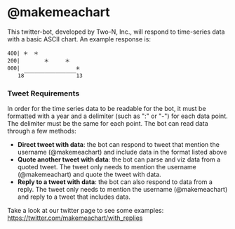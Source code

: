 # @makemeachart

This twitter-bot, developed by Two-N, Inc., will respond to time-series data with a basic ASCII chart. An example response is: 

```
400| ＊　＊
200| 　　　　＊　　　＊
000| 　　　　　　　　　　＊
　　18￣￣￣￣￣￣￣￣￣￣13
```

### Tweet Requirements

In order for the time series data to be readable for the bot, it must be formatted with a year and a delimiter (such as ":" or "-") for each data point. The delimiter must be the same for each point. 
The bot can read data through a few methods:
* __Direct tweet with data__: the bot can respond to tweet that mention the username (@makemeachart) and include data in the format listed above
* __Quote another tweet with data__: the bot can parse and viz data from a quoted tweet. The tweet only needs to mention the username (@makemeachart) and quote the tweet with data. 
* __Reply to a tweet with data__: the bot can also respond to data from a reply. The tweet only needs to mention the username (@makemeachart) and reply to a tweet that includes data. 

Take a look at our twitter page to see some examples: https://twitter.com/makemeachart/with_replies

